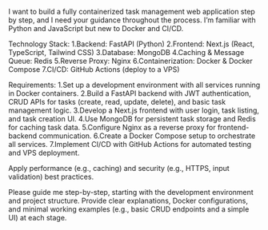 I want to build a fully containerized task management web application step by step, and I need your guidance throughout the process. I’m familiar with Python and JavaScript but new to Docker and CI/CD.

Technology Stack:
1.Backend: FastAPI (Python)
2.Frontend: Next.js (React, TypeScript, Tailwind CSS)
3.Database: MongoDB
4.Caching & Message Queue: Redis
5.Reverse Proxy: Nginx
6.Containerization: Docker & Docker Compose
7.CI/CD: GitHub Actions (deploy to a VPS)


Requirements:
1.Set up a development environment with all services running in Docker containers.
2.Build a FastAPI backend with JWT authentication, CRUD APIs for tasks (create, read, update, delete), and basic task management logic.
3.Develop a Next.js frontend with user login, task listing, and task creation UI.
4.Use MongoDB for persistent task storage and Redis for caching task data.
5.Configure Nginx as a reverse proxy for frontend-backend communication.
6.Create a Docker Compose setup to orchestrate all services.
7.Implement CI/CD with GitHub Actions for automated testing and VPS deployment.

Apply performance (e.g., caching) and security (e.g., HTTPS, input validation) best practices.

Please guide me step-by-step, starting with the development environment and project structure. Provide clear explanations, Docker configurations, and minimal working examples (e.g., basic CRUD endpoints and a simple UI) at each stage.